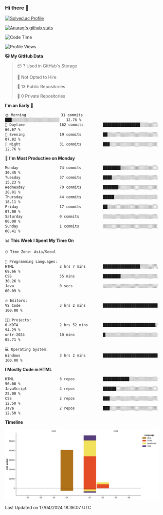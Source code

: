 ### Hi there 👋

[![Solved.ac Profile](http://mazassumnida.wtf/api/v2/generate_badge?boj=qwert3748)](https://solved.ac/qwert3748/)

[![Anurag's github stats](https://github-readme-stats.vercel.app/api?username=hong3737)](https://github.com/anuraghazra/github-readme-stats)
<!--START_SECTION:waka-->
![Code Time](http://img.shields.io/badge/Code%20Time-140%20hrs%2050%20mins-blue)

![Profile Views](http://img.shields.io/badge/Profile%20Views-23-blue)

**🐱 My GitHub Data** 

> 📦 ? Used in GitHub's Storage 
 > 
> 🚫 Not Opted to Hire
 > 
> 📜 13 Public Repositories 
 > 
> 🔑 0 Private Repositories 
 > 
**I'm an Early 🐤** 

```text
🌞 Morning                31 commits          ███░░░░░░░░░░░░░░░░░░░░░░   12.76 % 
🌆 Daytime                162 commits         █████████████████░░░░░░░░   66.67 % 
🌃 Evening                19 commits          ██░░░░░░░░░░░░░░░░░░░░░░░   07.82 % 
🌙 Night                  31 commits          ███░░░░░░░░░░░░░░░░░░░░░░   12.76 % 
```
📅 **I'm Most Productive on Monday** 

```text
Monday                   74 commits          ████████░░░░░░░░░░░░░░░░░   30.45 % 
Tuesday                  37 commits          ████░░░░░░░░░░░░░░░░░░░░░   15.23 % 
Wednesday                70 commits          ███████░░░░░░░░░░░░░░░░░░   28.81 % 
Thursday                 44 commits          █████░░░░░░░░░░░░░░░░░░░░   18.11 % 
Friday                   17 commits          ██░░░░░░░░░░░░░░░░░░░░░░░   07.00 % 
Saturday                 0 commits           ░░░░░░░░░░░░░░░░░░░░░░░░░   00.00 % 
Sunday                   1 commits           ░░░░░░░░░░░░░░░░░░░░░░░░░   00.41 % 
```


📊 **This Week I Spent My Time On** 

```text
🕑︎ Time Zone: Asia/Seoul

💬 Programming Languages: 
HTML                     2 hrs 7 mins        █████████████████░░░░░░░░   69.66 % 
CSS                      55 mins             ████████░░░░░░░░░░░░░░░░░   30.26 % 
Java                     0 secs              ░░░░░░░░░░░░░░░░░░░░░░░░░   00.09 % 

🔥 Editors: 
VS Code                  3 hrs 2 mins        █████████████████████████   100.00 % 

🐱‍💻 Projects: 
0.KDTA                   2 hrs 52 mins       ████████████████████████░   94.29 % 
untr-2024                10 mins             █░░░░░░░░░░░░░░░░░░░░░░░░   05.71 % 

💻 Operating System: 
Windows                  3 hrs 2 mins        █████████████████████████   100.00 % 
```

**I Mostly Code in HTML** 

```text
HTML                     8 repos             ████████████░░░░░░░░░░░░░   50.00 % 
JavaScript               4 repos             ██████░░░░░░░░░░░░░░░░░░░   25.00 % 
CSS                      2 repos             ███░░░░░░░░░░░░░░░░░░░░░░   12.50 % 
Java                     2 repos             ███░░░░░░░░░░░░░░░░░░░░░░   12.50 % 
```



**Timeline**

![Lines of Code chart](https://raw.githubusercontent.com/hong3737/hong3737/main/assets/bar_graph.png)


 Last Updated on 17/04/2024 18:36:07 UTC
<!--END_SECTION:waka-->
<!--
**hong3737/hong3737** is a ✨ _special_ ✨ repository because its `README.md` (this file) appears on your GitHub profile.

Here are some ideas to get you started:

- 🔭 I’m currently working on ...
- 🌱 I’m currently learning ...
- 👯 I’m looking to collaborate on ...
- 🤔 I’m looking for help with ...
- 💬 Ask me about ...
- 📫 How to reach me: ...
- 😄 Pronouns: ...
- ⚡ Fun fact: ...
-->
